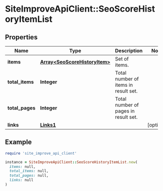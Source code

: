 # SiteImproveApiClient::SeoScoreHistoryItemList

## Properties

| Name | Type | Description | Notes |
| ---- | ---- | ----------- | ----- |
| **items** | [**Array&lt;SeoScoreHistoryItem&gt;**](SeoScoreHistoryItem.md) | Set of items. |  |
| **total_items** | **Integer** | Total number of items in result set. |  |
| **total_pages** | **Integer** | Total number of pages in result set. |  |
| **links** | [**Links1**](Links1.md) |  | [optional] |

## Example

```ruby
require 'site_improve_api_client'

instance = SiteImproveApiClient::SeoScoreHistoryItemList.new(
  items: null,
  total_items: null,
  total_pages: null,
  links: null
)
```

